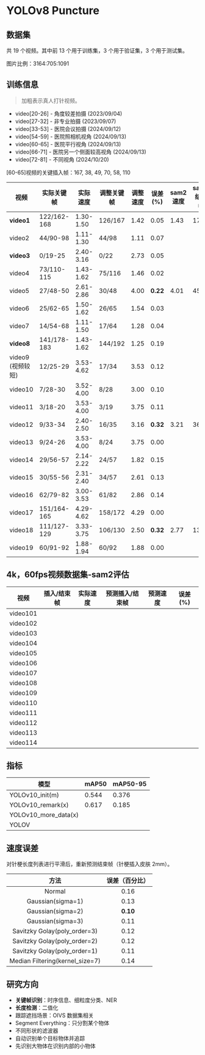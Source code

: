 # YOLOv8 Puncture

## 数据集

共 19 个视频。其中前 13 个用于训练集，3 个用于验证集，3 个用于测试集。

图片比例：3164:705:1091

## 训练信息

> 加粗表示真人打针视频。

- video\[20-26] - 角度较差拍摄 (2023/09/04)
- video\[27-32] - 非专业拍摄 (2023/09/07)
- video\[33-53] - 医院会议拍摄 (2024/09/12)
- video\[54-59] - 医院照相机视角 (2024/09/13)
- video\[60-65] - 医院平行视角 (2024/09/13)
- video\[66-71] - 医院另一个侧面较高视角 (2024/09/13)
- video\[72-81] - 不同视角 (2024/10/20)

[60-65]视频的关键插入帧：167, 38, 49, 70, 58, 110

| 视频               | 实际关键帧       | 实际速度      | 调整关键帧   | 调整速度 | 误差 (%)    |    sam2速度 | sam2结束帧 | sam2 误差 |
|------------------|-------------|-----------|---------|------|----------|  ----------|   ----------|  ----------|  
| **video1**       | 122/162-168 | 1.30-1.50 | 126/167 | 1.42 | 0.05     |  1.43 |   170  |    |
| video2           | 44/90-98    | 1.11-1.30 | 44/98   | 1.11 | 0.07     |
| **video3**       | 0/19-25     | 2.40-3.16 | 0/22    | 2.73 | 0.05     |
| video4           | 73/110-115  | 1.43-1.62 | 75/116  | 1.46 | 0.02     |
| video5           | 27/48-50    | 2.61-2.86 | 30/48   | 4.00 | **0.22** |  4.01 |   45  |    |
| video6           | 25/62-65    | 1.50-1.62 | 26/65   | 1.54 | 0.03     |
| video7           | 14/54-68    | 1.11-1.50 | 17/64   | 1.28 | 0.04     |
| **video8**       | 141/178-183 | 1.43-1.62 | 144/192 | 1.25 | 0.19     |
| video9<br>(视频较短) | 12/25-29    | 3.53-4.62 | 17/34   | 3.53 | 0.12     |
| video10          | 7/28-30     | 3.52-4.00 | 8/28    | 3.00 | 0.10     |
| video11          | 3/18-20     | 3.53-4.00 | 3/19    | 3.75 | 0.11     |
| video12          | 9/33-34     | 2.40-2.50 | 16/35   | 3.16 | **0.32** |   3.21 |   36  |    |
| video13          | 9/24-26     | 3.53-4.00 | 8/24    | 3.75 | 0.00     |
| video14          | 29/56-57    | 2.14-2.22 | 24/57   | 1.82 | 0.15     |
| video15          | 30/55-56    | 2.31-2.40 | 34/57   | 2.61 | 0.13     |
| video16          | 62/79-82    | 3.00-3.53 | 61/82   | 2.86 | 0.14     |
| video17          | 151/164-165 | 4.29-4.62 | 158/172 | 4.29 | 0.00     |
| video18          | 111/127-129 | 3.33-3.75 | 106/130 | 2.50 | **0.32** |   2.77 |   130  |    |
| video19          | 60/91-92    | 1.88-1.94 | 60/92   | 1.88 | 0.00     |



## 4k，60fps视频数据集-sam2评估
| 视频              | 插入/结束帧  | 实际速度   | 预测插入/结束帧 |  预测速度  | 误差 (%)   | 
|------------------|-------------|----------|---------------|-----------|----------|  
| video101         | |  |  |  | |
| video102         | |  |  |  | |
| video103         | |  |  |  | |
| video104         | |  |  |  | |
| video105         | |  |  |  | | 
| video106         | |  |  |  | |
| video107         | |  |  |  | |
| video108         | |  |  |  | |
| video109         | |  |  |  | |
| video110         | |  |  |  | |
| video111         | |  |  |  | |
| video112         | |  |  |  | |
| video113         | |  |  |  | |
| video114         | |  |  |  | |



## 指标

| 模型                   | mAP50 | mAP50-95 |
|----------------------|-------|----------|
| YOLOv10_init(m)      | 0.544 | 0.376    |
| YOLOv10_remark(x)    | 0.617 | 0.185    |
| YOLOv10_more_data(x) |       |          |
| YOLOV                |       |          |

## 速度误差

对针梗长度列表进行平滑后，重新预测结束帧（针梗插入皮肤 2mm）。

|               方法                | 误差（百分比）  |
|:-------------------------------:|:--------:|
|             Normal              |   0.16   |
|        Gaussian(sigma=1)        |   0.13   | 
|        Gaussian(sigma=2)        | **0.10** | 
|        Gaussian(sigma=3)        |   0.11   | 
|  Savitzky Golay(poly_order=3)   |   0.12   |
|  Savitzky Golay(poly_order=2)   |   0.12   |
|  Savitzky Golay(poly_order=1)   |   0.11   |
| Median Filtering(kernel_size=7) |   0.14   |

## 研究方向

- **关键帧识别**：时序信息、细粒度分类、NER
- **长度检测**：二值化
- 跟踪遮挡场景：OIVS 数据集相关
- Segment Everything：只分割某个物体
- 不同形状的滤波器
- 自动识别单个目标物体并追踪
- 先识别大物体在识别内部的小物体